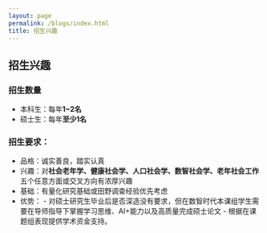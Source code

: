 ```yaml
---
layout: page
permalink: /blogs/index.html
title: 招生兴趣
---
```


## **招生兴趣**
###  招生数量
- 本科生：每年**1~2名**
- 硕士生：每年**至少1名**

### 招生要求：
- 品格：诚实善良，踏实认真
- 兴趣：对**社会老年学、健康社会学、人口社会学、数智社会学、老年社会工作**五个任意方面或交叉方向有浓厚兴趣
- 基础：有量化研究基础或田野调查经验优先考虑 
- 优势： 
       - 对硕士研究生毕业后是否深造没有要求，但在数智时代本课组学生需要在导师指导下掌握学习思维、AI+能力以及高质量完成硕士论文
       - 根据在课题组表现提供学术资金支持。

<br>
